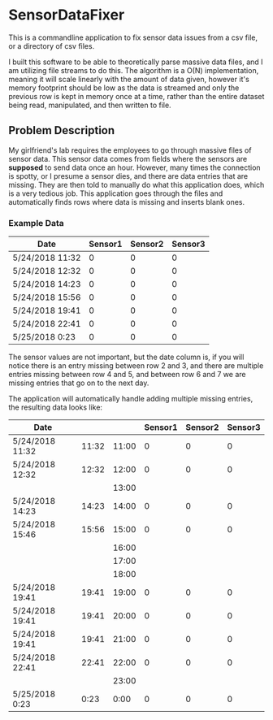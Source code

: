 # SensorDataFixer

This is a commandline application to fix sensor data issues from a csv file, or a directory of csv files.

I built this software to be able to theoretically parse massive data files, and I am utilizing file streams to do this.
The algorithm is a O(N) implementation, meaning it will scale linearly with the amount of data given, however it's memory footprint
should be low as the data is streamed and only the previous row is kept in memory once at a time, rather than the entire dataset being read,
manipulated, and then written to file.


## Problem Description
My girlfriend's lab requires the employees to go through massive files of sensor data.
This sensor data comes from fields where the sensors are **supposed** to send data once an hour.
However, many times the connection is spotty, or I presume a sensor dies, and there are data entries that are missing.
They are then told to manually do what this application does, which is a very tedious job.
This application goes through the files and automatically finds rows where data is missing and inserts blank ones.

### Example Data
| Date            | Sensor1 | Sensor2 | Sensor3 |
|-----------------|---------|---------|---------|
| 5/24/2018 11:32 | 0      | 0     | 0    |
| 5/24/2018 12:32 | 0      | 0     | 0    |
| 5/24/2018 14:23 | 0      | 0     | 0    |
| 5/24/2018 15:56 | 0      | 0     | 0    |
| 5/24/2018 19:41 | 0      | 0     | 0    |
| 5/24/2018 22:41 | 0      | 0     | 0    |
| 5/25/2018 0:23  | 0      | 0     | 0    |

The sensor values are not important, but the date column is, if you will notice there is an entry missing between row 2 and 3,
and there are multiple entries missing between row 4 and 5, and between row 6 and 7 we are missing entries that go on to the next day.

The application will automatically handle adding multiple missing entries, the resulting data looks like:

| Date            |       |       | Sensor1 | Sensor2 | Sensor3 |
|-----------------|-------|-------|---------|---------|---------|
| 5/24/2018 11:32 | 11:32 | 11:00 | 0       | 0       | 0       |
| 5/24/2018 12:32 | 12:32 | 12:00 | 0       | 0       | 0       |
|                 |       | 13:00 |         |         |         |
| 5/24/2018 14:23 | 14:23 | 14:00 | 0       | 0       | 0       |
| 5/24/2018 15:46 | 15:56 | 15:00 | 0       | 0       | 0       |
|                 |       | 16:00 |         |         |         |
|                 |       | 17:00 |         |         |         |
|                 |       | 18:00 |         |         |         |
| 5/24/2018 19:41 | 19:41 | 19:00 | 0       | 0       | 0       |
| 5/24/2018 19:41 | 19:41 | 20:00 | 0       | 0       | 0       |
| 5/24/2018 19:41 | 19:41 | 21:00 | 0       | 0       | 0       |
| 5/24/2018 22:41 | 22:41 | 22:00 | 0       | 0       | 0       |
|                 |       | 23:00 |         |         |         |
| 5/25/2018 0:23  | 0:23  |  0:00 | 0       | 0       | 0       |


